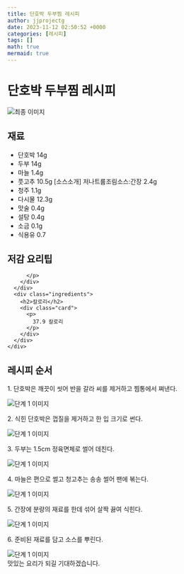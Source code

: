 ```yaml
---
title: 단호박 두부찜 레시피
author: jjprojectg
date: 2023-11-12 02:50:52 +0000
categories: [레시피]
tags: []
math: true
mermaid: true
---
```

<meta name="og:type" content="website"/>
<meta charset="UTF-8"/>
<div class="header">
  <h1>단호박 두부찜 레시피</h1>
</div>

<div class="container my-4">
  <div class="row">
    <div class="col-12 col-md-6">
      <div class="recipe-image">
        <img src="http://www.foodsafetykorea.go.kr/uploadimg/20141117/20141117053407_1416213247545.jpg" class="step-image" alt="최종 이미지"/>
      </div>
    </div>
    <div class="col-12 col-md-6">
      <div class="ingredients">
        <h2>재료</h2>
        <ul class="card">
          <li> 단호박 14g </li>
          <li>  두부 14g </li>
          <li> 마늘 1.4g </li>
          <li>  풋고추 10.5g [소스소개] 저나트륨조림소스:간장 2.4g </li>
          <li>  청주 1.1g </li>
          <li>  다시물 12.3g </li>
          <li>  맛술 0.4g </li>
          <li>  설탕 0.4g </li>
          <li>  소금 0.1g </li>
          <li>  식용유 0.7 </li>
</ul>
      </div>
    </div>
    <div class="col-12 col-md-6">
      <div class="ingredients">
        <h2>저감 요리팁</h2>
        <div class="card"> 
          <p>
            
          </p>
        </div>
      </div>
      <div class="ingredients">
        <h2>칼로리</h2>
        <div class="card"> 
          <p>
            37.9 칼로리
          </p>
        </div>
      </div>
    </div>
  </div>

  <h2 class="my-4">레시피 순서</h2>
  <div class="card recipe-card">
    <div class="card-body recipe-step">
      <p class="card-text step-description">1. 단호박은 깨끗이 씻어 반을 갈라 씨를 제거하고 찜통에서 쪄낸다.</p>
      <img src="http://www.foodsafetykorea.go.kr/uploadimg/cook/812-1.jpg" alt="단계 1 이미지" class="step-image"/>
    </div>
  </div>
  <div class="card recipe-card">
    <div class="card-body recipe-step">
      <p class="card-text step-description">2. 식힌 단호박은 껍질을 제거하고 한 입 크기로 썬다.</p>
      <img src="http://www.foodsafetykorea.go.kr/uploadimg/cook/812-2.jpg" alt="단계 1 이미지" class="step-image"/>
    </div>
  </div>
  <div class="card recipe-card">
    <div class="card-body recipe-step">
      <p class="card-text step-description">3. 두부는 1.5cm 정육면체로 썰어 데친다.</p>
      <img src="http://www.foodsafetykorea.go.kr/uploadimg/cook/812-3.jpg" alt="단계 1 이미지" class="step-image"/>
    </div>
  </div>
  <div class="card recipe-card">
    <div class="card-body recipe-step">
      <p class="card-text step-description">4. 마늘은 편으로 썰고 청고추는 송송 썰어 팬에 볶는다.</p>
      <img src="http://www.foodsafetykorea.go.kr/uploadimg/cook/812-4.jpg" alt="단계 1 이미지" class="step-image"/>
    </div>
  </div>
  <div class="card recipe-card">
    <div class="card-body recipe-step">
      <p class="card-text step-description">5. 간장에 분량의 재료를 한데 섞어 살짝 끓여 식힌다.</p>
      <img src="http://www.foodsafetykorea.go.kr/uploadimg/cook/812-5.jpg" alt="단계 1 이미지" class="step-image"/>
    </div>
  </div>
  <div class="card recipe-card">
    <div class="card-body recipe-step">
      <p class="card-text step-description">6. 준비된 재료를 담고 소스를 뿌린다.</p>
      <img src="http://www.foodsafetykorea.go.kr/uploadimg/cook/812-6.jpg" alt="단계 1 이미지" class="step-image"/>
    </div>
  </div>

</div>
맛있는 요리가 되길 기대하겠습니다.
